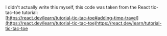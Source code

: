 I didn't actually write this myself, this code was taken from the React tic-tac-toe tutorial:  
[https://react.dev/learn/tutorial-tic-tac-toe#adding-time-travel](https://react.dev/learn/tutorial-tic-tac-toe)https://react.dev/learn/tutorial-tic-tac-toe
